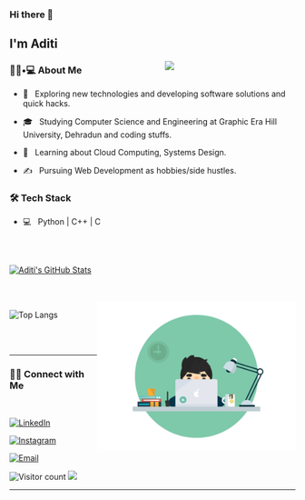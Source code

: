### Hi there 👋<h2> I'm Aditi</h2>

<img align='right' src="[https://images.app.goo.gl/9Rnbc9eJixBd6y6b6](https://images.app.goo.gl/9Rnbc9eJixBd6y6b6)" width="230">

<h3> 👨🏻•💻 About Me </h3>



- 🤔 &nbsp; Exploring new technologies and developing software solutions and quick hacks.

- 🎓 &nbsp; Studying Computer Science and Engineering at Graphic Era Hill University, Dehradun and coding stuffs.

- 🌱 &nbsp; Learning about Cloud Computing, Systems Design.

- ✍️ &nbsp; Pursuing Web Development as hobbies/side hustles.



<h3>🛠 Tech Stack</h3>



- 💻 &nbsp; Python | C++ | C 









<br/><br/>

[![Aditi's GitHub Stats](https://github-readme-stats.vercel.app/api?username=kukretiaditi&show_icons=true)](https://github.com/kukretiaditi)

<br/>

<br/>

<img src="https://github.com/nirala69/nirala69/blob/master/70804f7e25b11f29db904f2fa7b4cd9d.gif" width="350" align='right'>

![Top Langs](https://github-readme-stats.vercel.app/api/top-langs/?username=kukretiaditi&show_icons=true)

<br><br>



<hr>



<h3> 🤝🏻 Connect with Me </h3>

<br>



<p align="center">

<a href="https://www.linkedin.com/in/aditi-kukreti-18028a25a/"><img alt="LinkedIn" src="https://img.shields.io/badge/LinkedIn-Aditi%20Kukreti-blue?style=flat-square&logo=linkedin"></a>

<a href="https://www.instagram.com/aditikukretii/"><img alt="Instagram" src="https://img.shields.io/badge/Instagram-aditikukretii-black?style=flat-square&logo=instagram"></a>

<a href="mailto:aditikukreti7@gmail.com"><img alt="Email" src="https://img.shields.io/badge/Email-aditikukreti7@gmail.com-blue?style=flat-square&logo=gmail"></a>

</p>





![Visitor count](https://visitor-badge.laobi.icu/badge?page_id=kukretiaditi.kukretiaditi)   <img src="https://media.giphy.com/media/dxn6fRlTIShoeBr69N/giphy.gif" width="30">





<hr>
